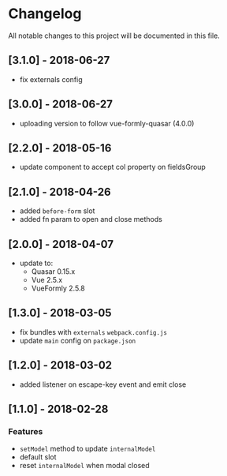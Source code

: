 # Changelog

All notable changes to this project will be documented in this file.

## [3.1.0] - 2018-06-27
- fix externals config

## [3.0.0] - 2018-06-27
- uploading version to follow vue-formly-quasar (4.0.0)

## [2.2.0] - 2018-05-16
- update component to accept col property on fieldsGroup

## [2.1.0] - 2018-04-26
- added `before-form` slot
- added fn param to open and close methods

## [2.0.0] - 2018-04-07
- update to:
  - Quasar 0.15.x
  - Vue 2.5.x
  - VueFormly 2.5.8

## [1.3.0] - 2018-03-05
- fix bundles with `externals` `webpack.config.js`
- update `main` config on `package.json`

## [1.2.0] - 2018-03-02
- added listener on escape-key event and emit close

## [1.1.0] - 2018-02-28

### Features
- `setModel` method to update `internalModel`
- default slot
- reset `internalModel` when modal closed
